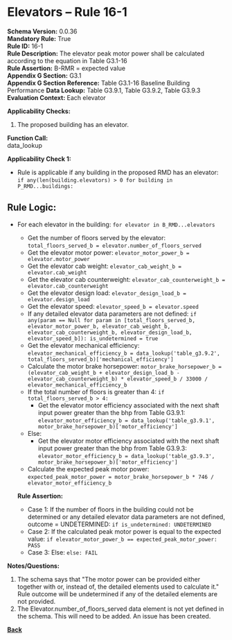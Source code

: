 # Elevators – Rule 16-1  
**Schema Version:** 0.0.36        
**Mandatory Rule:** True          
**Rule ID:** 16-1  
**Rule Description:** The elevator peak motor power shall be calculated according to the equation in Table G3.1-16  
**Rule Assertion:** B-RMR = expected value                                           
**Appendix G Section:** G3.1  
**Appendix G Section Reference:** Table G3.1-16 Baseline Building Performance
**Data Lookup:** Table G3.9.1, Table G3.9.2, Table G3.9.3  
**Evaluation Context:** Each elevator  

**Applicability Checks:**  
  1. The proposed building has an elevator.  

**Function Call:**  
data_lookup

**Applicability Check 1:**
- Rule is applicable if any building in the proposed RMD has an elevator: `if any(len(building.elevators) > 0 for building in P_RMD...buildings:`

## Rule Logic:
- For each elevator in the building: `for elevator in B_RMD...elevators`
  - Get the number of floors served by the elevator: `total_floors_served_b = elevator.number_of_floors_served` 
  - Get the elevator motor power: `elevator_motor_power_b = elevator.motor_power`
  - Get the elevator cab weight: `elevator_cab_weight_b = elevator.cab_weight`
  - Get the elevator cab counterweight: `elevator_cab_counterweight_b = elevator.cab_counterweight`
  - Get the elevator design load: `elevator_design_load_b = elevator.design_load`
  - Get the elevator speed: `elevator_speed_b = elevator.speed`
  - If any detailed elevator data parameters are not defined: `if any(param == Null for param in [total_floors_served_b, elevator_motor_power_b, elevator_cab_weight_b, elevator_cab_counterweight_b, elevator_design_load_b, elevator_speed_b]): is_undetermined = true`
  - Get the elevator mechanical efficiency: `elevator_mechanical_efficiency_b = data_lookup('table_g3.9.2', total_floors_served_b)['mechanical_efficiency']`
  - Calculate the motor brake horsepower: `motor_brake_horsepower_b = (elevator_cab_weight_b + elevator_design_load_b - elevator_cab_counterweight_b) * elevator_speed_b / 33000 / elevator_mechanical_efficiency_b`
  - If the total number of floors is greater than 4: `if total_floors_served_b > 4:`
    - Get the elevator motor efficiency associated with the next shaft input power greater than the bhp from Table G3.9.1: `elevator_motor_efficiency_b = data_lookup('table_g3.9.1', motor_brake_horsepower_b)['motor_efficiency']`
  - Else:
    - Get the elevator motor efficiency associated with the next shaft input power greater than the bhp from Table G3.9.3: `elevator_motor_efficiency_b = data_lookup('table_g3.9.3', motor_brake_horsepower_b)['motor_efficiency']`
  - Calculate the expected peak motor power: `expected_peak_motor_power = motor_brake_horsepower_b * 746 / elevator_motor_efficiency_b`
    
  **Rule Assertion:**  
  - Case 1: If the number of floors in the building could not be determined or any detailed elevator data parameters are not defined, outcome = UNDETERMINED: `if is_undetermined: UNDETERMINED`
  - Case 2: If the calculated peak motor power is equal to the expected value: `if elevator_motor_power_b == expected_peak_motor_power: PASS`
  - Case 3: Else: `else: FAIL`

**Notes/Questions:**
1. The schema says that "The motor power can be provided either together with or, instead of, the detailed elements used to calculate it." Rule outcome will be undetermined if any of the detailed elements are not provided.
2. The Elevator.number_of_floors_served data element is not yet defined in the schema. This will need to be added. An issue has been created.

 **[Back](../_toc.md)**
